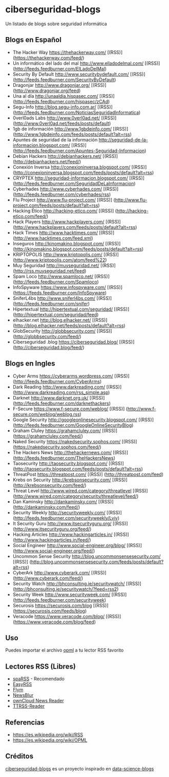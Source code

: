 # ciberseguridad-blogs
Un listado de blogs sobre seguridad informática

## Blogs en Español

* The Hacker Way https://thehackerway.com/ [(RSS)] (https://thehackerway.com/feed/)
* Un informático del lado del mal http://www.elladodelmal.com/ [(RSS)] (http://feeds.feedburner.com/ElLadoDelMal)
* Security By Default http://www.securitybydefault.com/ [(RSS)] (http://feeds.feedburner.com/SecurityByDefault)
* Dragonjar http://www.dragonjar.org/ [(RSS)] (http://www.dragonjar.org/feed)
* Una al día http://unaaldia.hispasec.com/ [(RSS)] (http://feeds.feedburner.com/hispasec/zCAd)
* Segu-Info http://blog.segu-info.com.ar/ [(RSS)] (http://feeds.feedburner.com/NoticiasSeguridadInformatica)
* 0verl0ads Labs http://www.0verl0ad.net/ [(RSS)] (http://www.0verl0ad.net/feeds/posts/default)
* 1gb de información http://www.1gbdeinfo.com/ [(RSS)] (http://www.1gbdeinfo.com/feeds/posts/default?alt=rss)
* Apuntes de seguridad de la información http://seguridad-de-la-informacion.blogspot.com/ [(RSS)] (http://feeds.feedburner.com/Apuntes-Seguridad-Informacion)
* Debian Hackers http://debianhackers.net/ [(RSS)] (http://debianhackers.net/feed/)
* Conexión Inversa http://conexioninversa.blogspot.com/ [(RSS)] (http://conexioninversa.blogspot.com/feeds/posts/default?alt=rss)
* CRYPTEX http://seguridad-informacion.blogspot.com/ [(RSS)] (http://feeds.feedburner.com/SeguridadDeLaInformacion)
* Cyberhades http://www.cyberhades.com/ [(RSS)] (http://feeds.feedburner.com/cyberhades/rss)
* Flu Project http://www.flu-project.com/ [(RSS)] (http://www.flu-project.com/feeds/posts/default?alt=rss)
* Hacking Ético http://hacking-etico.com/ [(RSS)] (http://hacking-etico.com/feed/)
* Hack Players http://www.hackplayers.com/ [(RSS)] (http://www.hackplayers.com/feeds/posts/default?alt=rss)
* Hack Times http://www.hacktimes.com/ [(RSS)] (http://www.hacktimes.com/feed.xml)
* Inseguros http://kinomakino.blogspot.com/ [(RSS)] (http://kinomakino.blogspot.com/feeds/posts/default?alt=rss)
* KRIPTÓPOLIS http://www.kriptopolis.com/ [(RSS)] (http://www.kriptopolis.com/atom/feed%22)
* Muy Seguridad http://muyseguridad.net/ [(RSS)] (http://rss.muyseguridad.net/feed)
* Spam Loco http://www.spamloco.net/ [(RSS)] (http://feeds.feedburner.com/Spamloco)
* InfoSpyware https://www.infospyware.com/ [(RSS)] (https://feeds.feedburner.com/InfoSpyware)
* SniferL4bs http://www.sniferl4bs.com/ [(RSS)] (http://feeds.feedburner.com/snifer)
* Hipertextual http://hipertextual.com/seguridad/ [(RSS)] (http://hipertextual.com/seguridad/feed)
* elhacker.net http://blog.elhacker.net/ [(RSS)] (http://blog.elhacker.net/feeds/posts/default?alt=rss)
* GlobSecurity http://globbsecurity.com/ [(RSS)] (http://globbsecurity.com/feed/)
* Ciberseguridad .blog  https://ciberseguridad.blog/ [(RSS)] (http://ciberseguridad.blog/feed/)

## Blogs en Ingles

* Cyber Arms https://cyberarms.wordpress.com/ [(RSS)] (http://feeds.feedburner.com/CyberArms)
* Dark Reading http://www.darkreading.com/ [(RSS)] (http://www.darkreading.com/rss_simple.asp)
* Darknet http://www.darknet.org.uk/ [(RSS)] (http://feeds.feedburner.com/darknethackers)
* F-Secure https://www.f-secure.com/weblog/ [(RSS)] (http://www.f-secure.com/weblog/weblog.rss)
* Google Security http://googleonlinesecurity.blogspot.com/ [(RSS)] (http://feeds.feedburner.com/GoogleOnlineSecurityBlog)
* Graham Cluley https://grahamcluley.com/ [(RSS)] (https://grahamcluley.com/feed/)
* Naked Security https://nakedsecurity.sophos.com/ [(RSS)] (https://nakedsecurity.sophos.com/feed/)
* The Hackers News http://thehackernews.com/ [(RSS)] (http://feeds.feedburner.com/TheHackersNews)
* Taosecurity http://taosecurity.blogspot.com/ [(RSS)] (http://taosecurity.blogspot.com/feeds/posts/default?alt=rss)
* ThreatPost https://threatpost.com/ [(RSS)] (http://threatpost.com/feed)
* Krebs on Security http://krebsonsecurity.com/ [(RSS)] (http://krebsonsecurity.com/feed/)
* Threat Level http://www.wired.com/category/threatlevel [(RSS)] (http://www.wired.com/category/security/threatlevel/feed/)
* Dan Kaminsky http://dankaminsky.com/ [(RSS)] (http://dankaminsky.com/feed/)
* Security Weekly http://securityweekly.com/ [(RSS)] (http://feeds.feedburner.com/securityweekly/Lviv)
* It Security Guru http://www.itsecurityguru.org/ [(RSS)] (http://www.itsecurityguru.org/feed/)
* Hacking Articles http://www.hackingarticles.in/ [(RSS)] (http://www.hackingarticles.in/feed/)
* Social Engineer http://www.social-engineer.org/blog/ [(RSS)] (http://www.social-engineer.org/feed/)
* Uncommon Sense Security http://blog.uncommonsensesecurity.com/ [(RSS)] (http://blog.uncommonsensesecurity.com/feeds/posts/default?alt=rss)
* CyberArk http://www.cyberark.com/ [(RSS)] (http://www.cyberark.com/feed/)
* Security Watch http://bhconsulting.ie/securitywatch/ [(RSS)] (http://bhconsulting.ie/securitywatch/?feed=rss2)
* Security Week http://www.securityweek.com/ [(RSS)] (http://feeds.feedburner.com/securityweek)
* Securosis https://securosis.com/blog [(RSS)] (https://securosis.com/feeds/blog)
* Veracode https://www.veracode.com/blog/ [(RSS)] (https://www.veracode.com/blog/feed)

## Uso

Puedes importar el archivo [opml](https://raw.githubusercontent.com/v13lm4/ciberseguridad-blogs/master/ciberseguridad.opml) a tu lector RSS favorito

## Lectores RSS (Libres)
* [spaRSS](https://github.com/Etuldan/spaRSS) - Recomendado
* [EasyRSS](https://github.com/Alkarex/EasyRSS/blob/HEAD/README.md)
* [Flym](https://github.com/FredJul/Flym)
* [NewsBlur](http://newsblur.com/)
* [ownCloud News Reader](https://github.com/owncloud/News-Android-App)
* [TTRSS-Reader](https://github.com/nilsbraden/ttrss-reader-fork/blob/HEAD/README.md)

## Referencias

* https://es.wikipedia.org/wiki/RSS
* https://es.wikipedia.org/wiki/OPML

## Créditos

[ciberseguridad-blogs](https://github.com/v13lm4/ciberseguridad-blogs) es un proyecto inspirado en [data-science-blogs](https://github.com/rushter/data-science-blogs)
